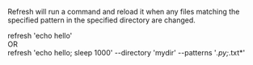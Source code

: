 Refresh will run a command and reload it when any files matching the specified pattern in the specified directory are changed.

refresh 'echo hello'  
OR  
refresh 'echo hello; sleep 1000' --directory 'mydir' --patterns '*.py;*.txt*'  
